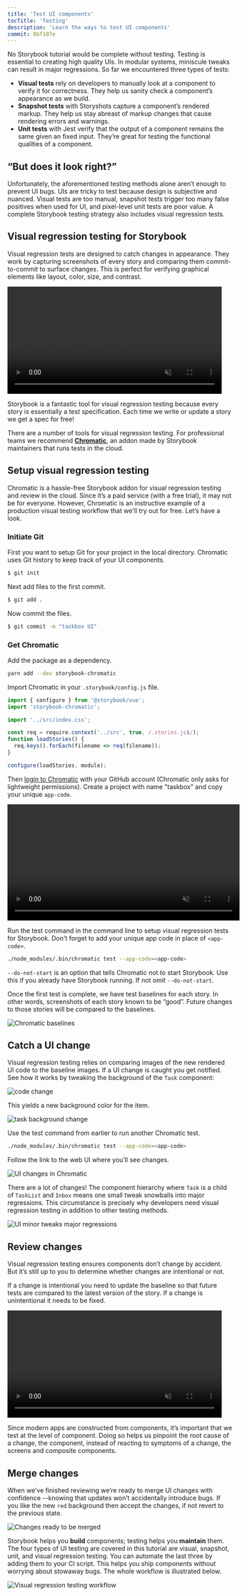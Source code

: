 ```yaml
---
title: 'Test UI components'
tocTitle: 'Testing'
description: 'Learn the ways to test UI components'
commit: 8bf107e
---
```


No Storybook tutorial would be complete without testing. Testing is essential to creating high quality UIs. In modular systems, miniscule tweaks can result in major regressions. So far we encountered three types of tests:

- **Visual tests** rely on developers to manually look at a component to verify it for correctness. They help us sanity check a component’s appearance as we build.
- **Snapshot tests** with Storyshots capture a component’s rendered markup. They help us stay abreast of markup changes that cause rendering errors and warnings.
- **Unit tests** with Jest verify that the output of a component remains the same given an fixed input. They’re great for testing the functional qualities of a component.

## “But does it look right?”

Unfortunately, the aforementioned testing methods alone aren’t enough to prevent UI bugs. UIs are tricky to test because design is subjective and nuanced. Visual tests are too manual, snapshot tests trigger too many false positives when used for UI, and pixel-level unit tests are poor value. A complete Storybook testing strategy also includes visual regression tests.

## Visual regression testing for Storybook

Visual regression tests are designed to catch changes in appearance. They work by capturing screenshots of every story and comparing them commit-to-commit to surface changes. This is perfect for verifying graphical elements like layout, color, size, and contrast.

<video autoPlay muted playsInline loop style="width:480px; margin: 0 auto;">
  <source
    src="/intro-to-storybook/visual-regression-testing.mp4"
    type="video/mp4"
  />
</video>

Storybook is a fantastic tool for visual regression testing because every story is essentially a test specification. Each time we write or update a story we get a spec for free!

There are a number of tools for visual regression testing. For professional teams we recommend [**Chromatic**](https://www.chromaticqa.com/), an addon made by Storybook maintainers that runs tests in the cloud.

## Setup visual regression testing

Chromatic is a hassle-free Storybook addon for visual regression testing and review in the cloud. Since it’s a paid service (with a free trial), it may not be for everyone. However, Chromatic is an instructive example of a production visual testing workflow that we'll try out for free. Let’s have a look.

### Initiate Git

First you want to setup Git for your project in the local directory. Chromatic uses Git history to keep track of your UI components.

```bash
$ git init
```

Next add files to the first commit.

```bash
$ git add .
```

Now commit the files.

```bash
$ git commit -m "taskbox UI"
```

### Get Chromatic

Add the package as a dependency.

```bash
yarn add --dev storybook-chromatic
```

Import Chromatic in your `.storybook/config.js` file.

```javascript
import { configure } from '@storybook/vue';
import 'storybook-chromatic';

import '../src/index.css';

const req = require.context('../src', true, /.stories.js$/);
function loadStories() {
  req.keys().forEach(filename => req(filename));
}

configure(loadStories, module);
```

Then [login to Chromatic](https://bit.ly/2Is93Ez) with your GitHub account (Chromatic only asks for lightweight permissions). Create a project with name "taskbox" and copy your unique `app-code`.

<video autoPlay muted playsInline loop style="width:520px; margin: 0 auto;">
  <source
    src="/intro-to-storybook/chromatic-setup-learnstorybook.mp4"
    type="video/mp4"
  />
</video>

Run the test command in the command line to setup visual regression tests for Storybook. Don't forget to add your unique app code in place of `<app-code>`.

```bash
./node_modules/.bin/chromatic test --app-code=<app-code>
```

<div class="aside">
<code>--do-not-start</code> is an option that tells Chromatic not to start Storybook. Use this if you already have Storybook running. If not omit <code>--do-not-start</code>.
</div>

Once the first test is complete, we have test baselines for each story. In other words, screenshots of each story known to be “good”. Future changes to those stories will be compared to the baselines.

![Chromatic baselines](/intro-to-storybook/chromatic-baselines.png)

## Catch a UI change

Visual regression testing relies on comparing images of the new rendered UI code to the baseline images. If a UI change is caught you get notified. See how it works by tweaking the background of the `Task` component:

![code change](/intro-to-storybook/chromatic-change-to-task-component.png)

This yields a new background color for the item.

![task background change](/intro-to-storybook/chromatic-task-change.png)

Use the test command from earlier to run another Chromatic test.

```bash
./node_modules/.bin/chromatic test --app-code=<app-code>
```

Follow the link to the web UI where you’ll see changes.

![UI changes in Chromatic](/intro-to-storybook/chromatic-catch-changes.png)

There are a lot of changes! The component hierarchy where `Task` is a child of `TaskList` and `Inbox` means one small tweak snowballs into major regressions. This circumstance is precisely why developers need visual regression testing in addition to other testing methods.

![UI minor tweaks major regressions](/intro-to-storybook/minor-major-regressions.gif)

## Review changes

Visual regression testing ensures components don’t change by accident. But it’s still up to you to determine whether changes are intentional or not.

If a change is intentional you need to update the baseline so that future tests are compared to the latest version of the story. If a change is unintentional it needs to be fixed.

<video autoPlay muted playsInline loop style="width:480px; margin: 0 auto;">
  <source
    src="/intro-to-storybook/website-workflow-review-merge-optimized.mp4"
    type="video/mp4"
  />
</video>

Since modern apps are constructed from components, it’s important that we test at the level of component. Doing so helps us pinpoint the root cause of a change, the component, instead of reacting to symptoms of a change, the screens and composite components.

## Merge changes

When we’ve finished reviewing we’re ready to merge UI changes with confidence --knowing that updates won’t accidentally introduce bugs. If you like the new `red` background then accept the changes, if not revert to the previous state.

![Changes ready to be merged](/intro-to-storybook/chromatic-review-finished.png)

Storybook helps you **build** components; testing helps you **maintain** them. The four types of UI testing are covered in this tutorial are visual, snapshot, unit, and visual regression testing. You can automate the last three by adding them to your CI script. This helps you ship components without worrying about stowaway bugs. The whole workflow is illustrated below.

![Visual regression testing workflow](/intro-to-storybook/cdd-review-workflow.png)
